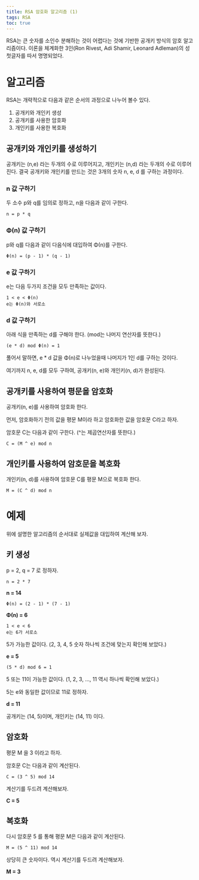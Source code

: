 ```yaml
---
title: RSA 암호화 알고리즘 (1)
tags: RSA
toc: true
---
```


RSA는 큰 숫자를 소인수 분해하는 것이 어렵다는 것에 기반한 공개키 방식의 암호 알고리즘이다.
이론을 체계화한 3인(Ron Rivest, Adi Shamir, Leonard Adleman)의 성 첫글자를 따서 명명되었다.

# 알고리즘

RSA는 개략적으로 다음과 같은 순서의 과정으로 나누어 볼수 있다.

1. 공개키와 개인키 생성
2. 공개키를 사용한 암호화
3. 개인키를 사용한 복호화

## 공개키와 개인키를 생성하기

공개키는 (n,e) 라는 두개의 수로 이루어지고, 개인키는 (n,d) 라는 두개의 수로 이루어진다.
결국 공개키와 개인키를 만드는 것은 3개의 숫자 n, e, d 를 구하는 과정이다.

### n 값 구하기

두 소수 p와 q를 임의로 정하고, n을 다음과 같이 구한다.

```
n = p * q
```

### Φ(n) 값 구하기

p와 q를 다음과 같이 다음식에 대입하여 Φ(n)를 구한다.

```
Φ(n) = (p - 1) * (q - 1)
```

### e 값 구하기

e는 다음 두가지 조건을 모두 만족하는 값이다.

```
1 < e < Φ(n)
e는 Φ(n)와 서로소
```

### d 값 구하기

아래 식을 만족하는 d를 구해야 한다. (mod는 나머지 연산자를 뜻한다.)

```
(e * d) mod Φ(n) = 1
```

풀어서 말하면, e * d 값을 Φ(n)로 나누었을때 나머지가 1인 d를 구하는 것이다.

여기까지 n, e, d를 모두 구하여, 공개키(n, e)와 개인키(n, d)가 완성된다.

## 공개키를 사용하여 평문을 암호화

공개키(n, e)를 사용하여 암호화 한다.

먼저, 암호화하기 전의 값을 평문 M이라 하고 암호화한 값을 암호문 C라고 하자.

암호문 C는 다음과 같이 구한다. (^는 제곱연산자를 뜻한다.)

```
C = (M ^ e) mod n
```

## 개인키를 사용하여 암호문을 복호화

개인키(n, d)를 사용하여 암호문 C를 평문 M으로 복호화 한다.

```
M = (C ^ d) mod n
```


# 예제

위에 설명한 알고리즘의 순서대로 실제값을 대입하여 계산해 보자.

## 키 생성

p = 2, q = 7 로 정하자.

```
n = 2 * 7 
```
**n = 14**
```
Φ(n) = (2 - 1) * (7 - 1)
```
**Φ(n) = 6**
```
1 < e < 6
e는 6가 서로소
```
5가 가능한 값이다. (2, 3, 4, 5 숫자 하나씩 조건에 맞는지 확인해 보았다.)

**e = 5**

```
(5 * d) mod 6 = 1
```
5 또는 11이 가능한 값이다. (1, 2, 3, ..., 11 역시 하나씩 확인해 보았다.)

5는 e와 동일한 값이므로 11로 정하자.

**d = 11**

공개키는 (14, 5)이며, 개인키는 (14, 11) 이다.

## 암호화

평문 M 을 3 이라고 하자.

암호문 C는 다음과 같이 계산된다.

```
C = (3 ^ 5) mod 14
```

계산기를 두드려 계산해보자.

**C = 5** 

## 복호화

다시 암호문 5 를 통해 평문 M은 다음과 같이 계산된다.

```
M = (5 ^ 11) mod 14
```

상당히 큰 숫자이다. 역시 계산기를 두드려 계산해보자.

**M = 3** 






